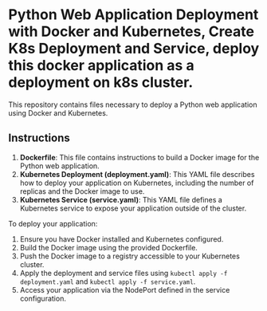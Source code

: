 # Python Web Application Deployment with Docker and Kubernetes, Create K8s Deployment and Service, deploy this docker application as a deployment on k8s cluster.

This repository contains files necessary to deploy a Python web application using Docker and Kubernetes.
## Instructions

1. **Dockerfile**: This file contains instructions to build a Docker image for the Python web application.
2. **Kubernetes Deployment (deployment.yaml)**: This YAML file describes how to deploy your application on Kubernetes, including the number of replicas and the Docker image to use.
3. **Kubernetes Service (service.yaml)**: This YAML file defines a Kubernetes service to expose your application outside of the cluster.

To deploy your application:

1. Ensure you have Docker installed and Kubernetes configured.
2. Build the Docker image using the provided Dockerfile.
3. Push the Docker image to a registry accessible to your Kubernetes cluster.
4. Apply the deployment and service files using `kubectl apply -f deployment.yaml` and `kubectl apply -f service.yaml`.
5. Access your application via the NodePort defined in the service configuration.
